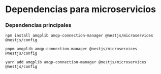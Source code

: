 # Dependencias para microservicios

### Dependencias principales

```npm
npm install amqplib amqp-connection-manager @nestjs/microservices @nestjs/config
```

```pnpm
pnpm amqplib amqp-connection-manager @nestjs/microservices @nestjs/config
```

```yarn
yarn add amqplib amqp-connection-manager @nestjs/microservices @nestjs/config
```
